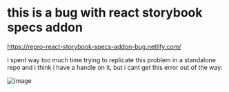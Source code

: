 # this is a bug with react storybook specs addon

https://repro-react-storybook-specs-addon-bug.netlify.com/

i spent way too much time trying to replicate this problem in a standalone repo and i think i have a handle on it, but i cant get this error out of the way:

![image](https://user-images.githubusercontent.com/6764957/72539346-2a356100-384d-11ea-96cc-a1f37ca49f37.png)


